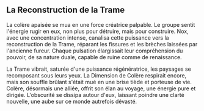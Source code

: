 ## La Reconstruction de la Trame

La colère apaisée se mua en une force créatrice palpable. Le groupe sentit l'énergie rugir en eux, non plus pour détruire, mais pour construire. Nox, avec une concentration intense, canalisa cette puissance vers la reconstruction de la Trame, réparant les fissures et les brèches laissées par l'ancienne fureur. Chaque pulsation élargissait leur compréhension du pouvoir, de sa nature duale, capable de ruine comme de renaissance.

La Trame vibrait, saturée d'une puissance régénératrice, les paysages se recomposant sous leurs yeux. La Dimension de Colère respirait encore, mais son souffle brûlant s'était mué en une brise tiède et porteuse de vie. Colère, désormais une alliée, offrit son élan au voyage, une énergie pure et dirigée. L'obscurité se dissipa autour d'eux, laissant poindre une clarté nouvelle, une aube sur ce monde autrefois dévasté.